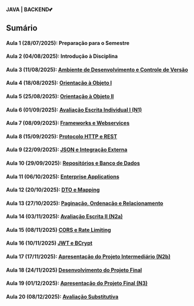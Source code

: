 <h4> JAVA | BACKEND💕</h4>
<h2>Sumário</h2>
<h4>Aula 1 (28/07/2025): Preparação para o Semestre</a></h4>
<h4>Aula 2 (04/08/2025): Introdução à Disciplina</a></h4>
<h4>Aula 3 (11/08/2025): <a href="https://github.com/MaineCalabrezi13/Backend/tree/main/Aula%2011.08">Ambiente de Desenvolvimento e Controle de Versão</a></h4>
<h4>Aula 4 (18/08/2025): <a href="https://github.com/MaineCalabrezi13/Backend/tree/main/Aula%2018.08">Orientação à Objeto I</a></h4>
<h4>Aula 5 (25/08/2025): <a href="https://github.com/MaineCalabrezi13/Backend/tree/main/Aula%2025.08">Orientação à Objeto II</a></h4>
<h4>Aula 6 (01/09/2025): <a href="">Avaliação Escrita Individual I (N1)</a></h4>
<h4>Aula 7 (08/09/2025): <a href="">Frameworks e Webservices</a></h4>
<h4>Aula 8 (15/09/2025): <a href="">Protocolo HTTP e REST</a></h4>
<h4>Aula 9 (22/09/2025): <a href="https://github.com/MaineCalabrezi13/Backend/tree/main/Aula%2022.09">JSON e Integração Externa</a></h4>
<h4>Aula 10 (29/09/2025): <a href="">Repositórios e Banco de Dados</a></h4>
<h4>Aula 11 (06/10/2025): <a href="">Enterprise Applications</a></h4>
<h4>Aula 12 (20/10/2025): <a href="">DTO e Mapping</a></h4>
<h4>Aula 13 (27/10/2025): <a href="">Paginação, Ordenação e Relacionamento</a></h4>
<h4>Aula 14 (03/11/2025): <a href="">Avaliação Escrita II (N2a)</a></h4>
<h4>Aula 15 (08/11/2025)  <a href="">CORS e Rate Limiting</a></h4>
<h4>Aula 16 (10/11/2025)  <a href="">JWT e BCrypt</a></h4>
<h4>Aula 17 (17/11/2025): <a href="">Apresentação do Projeto Intermediário (N2b)</a></h4>
<h4>Aula 18 (24/11/2025)  <a href="">Desenvolvimento do Projeto Final</a></h4>
<h4>Aula 19 (01/12/2025): <a href="">Apresentação do Projeto Final (N3)</a></h4>
<h4>Aula 20 (08/12/2025): <a href="">Avaliação Substitutiva</a></h4>
